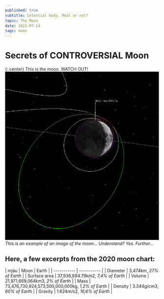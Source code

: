 ```yaml
---
published: true
subtitle: Celestial body. Real or not?
topic: The Moon
date: 2022-07-14
tags: moon
---
```


# Secrets of CONTROVERSIAL Moon

{:.center} This is the moon. WATCH OUT!
![This is the moon. WATCH OUT!](/images/moon1.png)
*This is an example of an image of the moon... Understand? Yes. Further...*

## Here, a few excerpts from the 2020 moon chart:

| mjäu | Moon | Earth |
| ----------- | ----------- |
| Diameter | 3,474km, *27% of Earth* | 
| Surface area | 37,936,694.79km2, *7,4% of Earth* | 
| Volume | 21,971,669,064km3, *2% of Earth* |
| Mass | 73,476,730,924,573,500,000,000kg, *1,2% of Earth* |
| Density | 3.344g/cm3, *60% of Earth* |
| Gravity | 1.624m/s2, *16,6% of Earth* |
